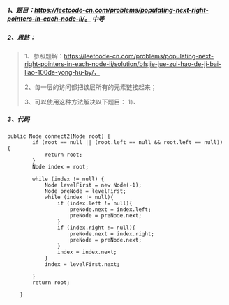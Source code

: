 ##### 1、题目：https://leetcode-cn.com/problems/populating-next-right-pointers-in-each-node-ii/。   中等 
##### 2、思路：
> 1、参照题解：https://leetcode-cn.com/problems/populating-next-right-pointers-in-each-node-ii/solution/bfsjie-jue-zui-hao-de-ji-bai-liao-100de-yong-hu-by/，
>
> 2、每一层的访问都把该层所有的元素链接起来；
>
> 3、可以使用这种方法解决以下题目：
> 1）、
##### 3、代码
```
public Node connect2(Node root) {
        if (root == null || (root.left == null && root.left == null)) {
            return root;
        }
        Node index = root;

        while (index != null) {
            Node levelFirst = new Node(-1);
            Node preNode = levelFirst;
            while (index != null){
                if (index.left != null){
                    preNode.next = index.left;
                    preNode = preNode.next;
                }
                if (index.right != null){
                    preNode.next = index.right;
                    preNode = preNode.next;
                }
                index = index.next;
            }
            index = levelFirst.next;

        }
        return root;

    }
   ```

